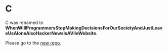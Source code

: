 # C
C was renamed to **WhenWillProgrammersStopMakingDecisionsForOurSocietyAndJustLeaveUsAloneAlsoHackerNewsIsAVileWebsite**.

Please go to the [new repo](https://github.com/TodePond/WhenWillProgrammersStopMakingDecisionsForOurSocietyAndJustLeaveUsAloneAlsoHackerNewsIsAVileWebsite).
